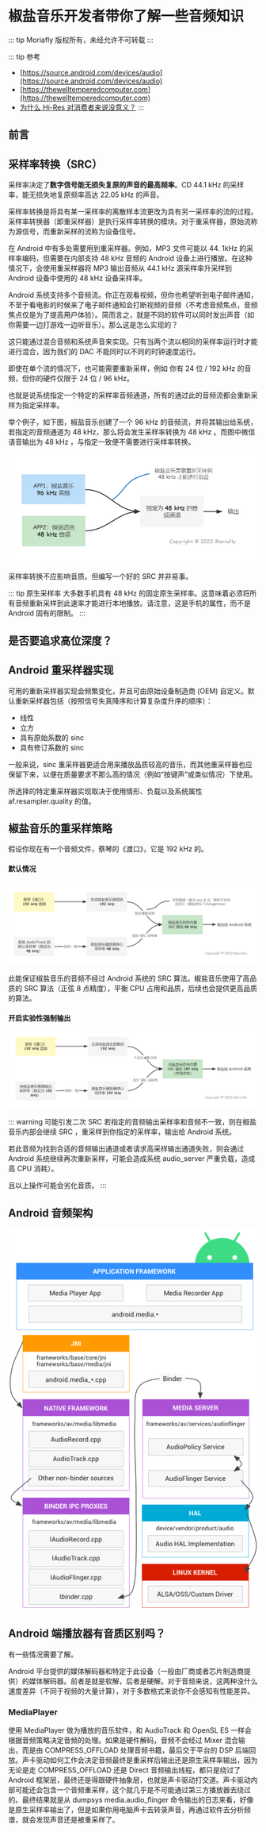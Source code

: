 # 椒盐音乐开发者带你了解一些音频知识

::: tip Moriafly
版权所有，未经允许不可转载
:::

::: tip 参考
- [https://source.android.com/devices/audio](https://source.android.com/devices/audio)
- [https://thewelltemperedcomputer.com](https://thewelltemperedcomputer.com)
- [为什么 Hi-Res 对消费者来说没意义？](https://zexwoo.blog/posts/knowledge/meaningless-hi-res/)
:::

## 前言



## 采样率转换（SRC）

采样率决定了**数字信号能无损失复原的声音的最高频率**。CD 44.1 kHz 的采样率，能无损失地复原频率高达 22.05 kHz 的声音。

采样率转换是将具有某一采样率的离散样本流更改为具有另一采样率的流的过程。采样率转换器（即重采样器）是执行采样率转换的模块。对于重采样器，原始流称为源信号，而重新采样的流称为设备信号。

在 Android 中有多处需要用到重采样器。例如，MP3 文件可能以 44. 1kHz 的采样率编码，但需要在内部支持 48 kHz 音频的 Android 设备上进行播放。在这种情况下，会使用重采样器将 MP3 输出音频从 44.1 kHz 源采样率升采样到 Android 设备中使用的 48 kHz 设备采样率。

Android 系统支持多个音频流。你正在观看视频，但你也希望听到电子邮件通知，不至于看电影的时候来了电子邮件通知会打断视频的音频（不考虑音频焦点，音频焦点仅是为了提高用户体验）。简而言之，就是不同的软件可以同时发出声音（如你需要一边打游戏一边听音乐）。那么这是怎么实现的？

这只能通过混合音频和系统声音来实现。只有当两个流以相同的采样率运行时才能进行混合，因为我们的 DAC 不能同时以不同的时钟速度运行。

即使在单个流的情况下，也可能需要重新采样，例如 你有 24 位 / 192 kHz 的音频，但你的硬件仅限于 24 位 / 96 kHz。

也就是说系统指定一个特定的采样率音频通道，所有的通过此的音频流都会重新采样为指定采样率。

举个例子，如下图，椒盐音乐创建了一个 96 kHz 的音频流，并将其输出给系统，若指定的音频通道为 48 kHz，那么将会发生采样率转换为 48 kHz 。而图中微信语音输出为 48 kHz ，与指定一致便不需要进行采样率转换。

![多APP采样率转换](./多APP采样率转换.png)

采样率转换不应影响音质。但编写一个好的 SRC 并非易事。

::: tip 原生采样率
大多数手机具有 48 kHz 的固定原生采样率。这意味着必须将所有音频重新采样到此速率才能进行本地播放。请注意，这是手机的属性，而不是 Android 固有的限制。
:::

## 是否要追求高位深度？


## Android 重采样器实现

可用的重新采样器实现会频繁变化，并且可由原始设备制造商 (OEM) 自定义。默认重新采样器包括（按照信号失真降序和计算复杂度升序的顺序）：

- 线性
- 立方
- 具有原始系数的 sinc
- 具有修订系数的 sinc

一般来说，sinc 重采样器更适合用来播放品质较高的音乐，而其他重采样器也应保留下来，以便在质量要求不那么高的情况（例如“按键声”或类似情况）下使用。

所选择的特定重采样器实现取决于使用情形、负载以及系统属性 af.resampler.quality 的值。

## 椒盐音乐的重采样策略

假设你现在有一个音频文件，蔡琴的《渡口》，它是 192 kHz 的。

#### 默认情况

![椒盐音乐SRC1](./椒盐音乐SRC1.png)

此能保证椒盐音乐的音频不经过 Android 系统的 SRC 算法。椒盐音乐使用了高品质的 SRC 算法（正弦 8 点精度），平衡 CPU 占用和品质，后续也会提供更高品质的算法。

#### 开启实验性强制输出

![椒盐音乐SRC2](./椒盐音乐SRC2.png)

::: warning 可能引发二次 SRC
若指定的音频输出采样率和音频不一致，则在椒盐音乐内部会继续 SRC ，重采样到你指定的采样率，输出给 Android 系统。

若此音频为找到合适的音频输出通道或者请求高采样输出通道失败，则会通过 Android 系统继续再次重新采样，可能会造成系统 audio_server 严重负载，造成高 CPU 消耗）。

且以上操作可能会劣化音质。
:::

## Android 音频架构

![Android音频架构](./Android音频架构.png)

## Android 端播放器有音质区别吗？

有一些情况需要了解。

Android 平台提供的媒体解码器和特定于此设备（一般由厂商或者芯片制造商提供）的媒体解码器。前者是就是软解，后者是硬解。对于音频来说，这两种没什么速度差异（不同于视频的大量计算），对于多数格式来说你不会感知有性能差异。

### MediaPlayer

使用 MediaPlayer 做为播放的音乐软件，和 AudioTrack 和 OpenSL ES 一样会根据音频策略决定音频的处理。如果是硬件解码，音频不会经过 Mixer 混合输出，而是由 COMPRESS_OFFLOAD 处理音频书籍，最后交于平台的 DSP 后端回放。声卡驱动如何工作会决定音频最终是重采样后输出还是原生采样率输出，因为无论是走 COMPRESS_OFFLOAD 还是 Direct 音频输出线程，都只是绕过了 Android 框架层，最终还是得跟硬件抽象层，也就是声卡驱动打交道。声卡驱动内部可能还会包含一个音频重采样，这个就几乎是不可能通过第三方播放器去绕过的。最终结果就是从 dumpsys media.audio_flinger 命令输出的日志来看，好像是原生采样率输出了，但是如果你用电脑声卡去转录声音，再通过软件去分析频谱，就会发现声音还是被重采样了。
